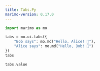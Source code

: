 ```yaml
---
title: Tabs.Py
marimo-version: 0.17.0
---
```


```python {.marimo}
import marimo as mo
```

```python {.marimo}
tabs = mo.ui.tabs({
    "Bob says": mo.md("Hello, Alice! 👋"),
    "Alice says": mo.md("Hello, Bob! 👋")
})
tabs
```

```python {.marimo}
tabs.value
```